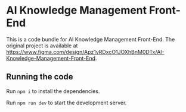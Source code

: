 
  # AI Knowledge Management Front-End

  This is a code bundle for AI Knowledge Management Front-End. The original project is available at https://www.figma.com/design/Apz1vRDxcO1JOXhBnM0DTx/AI-Knowledge-Management-Front-End.

  ## Running the code

  Run `npm i` to install the dependencies.

  Run `npm run dev` to start the development server.
  